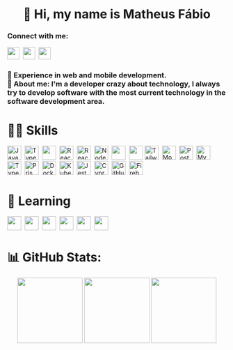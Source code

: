 <div id="toc">
  <ul align="center" style="list-style: none">
    <summary>
      <h1>
        👋 Hi, my name is Matheus Fábio
      </h1>
    </summary>
  </ul>
</div>

**<h3 align="left">Connect with me:</h3>** 
<p align="left"><a href="https://www.linkedin.com/in/https://www.linkedin.com/in/matheus-fabio/" target="_blank"><img src="https://img.shields.io/badge/LinkedIn-0077B5?style=flat&logo=linkedin&logoColor=white" height="28" style="margin-right: 4px"></a> <a href="https://github.com/https://github.com/Matheusfbio" target="_blank"><img src="https://img.shields.io/badge/GitHub-100000?style=flat&logo=github&logoColor=white" height="28" style="margin-right: 4px"></a> <a href="matheusfabiors@gmail.com" target="_blank"><img src="https://img.shields.io/badge/Gmail-D14836?style=flat&logo=gmail&logoColor=white" height="28" style="margin-right: 4px"></a></p>

 **<h3 align="left">🔭 Experience in web and mobile development.<br>💬 About me: I'm a developer crazy about technology, I always try to develop software with the most current technology in the software development area.</h3>**


# 💪🏼 Skills

<p align="left"><img src="https://img.shields.io/badge/JavaScript-F7DF1C?logo=javascript&logoColor=white" height="32" alt="JavaScript" style="margin-right: 4px"> <img src="https://img.shields.io/badge/TypeScript-3178C6?logo=typescript&logoColor=white" height="32" alt="TypeScript" style="margin-right: 4px">  <img src="https://img.shields.io/badge/expo-1C1E24?style=for-the-badge&logo=expo&logoColor=#D04A37" height="32" style="margin-right: 4px">  <img src="https://img.shields.io/badge/React_Native-20232A?logo=react&logoColor=61DAFB" height="32" alt="React Native" style="margin-right: 4px"> <img src="https://img.shields.io/badge/React-20232A?logo=react&logoColor=61DAFB" height="32" alt="React" style="margin-right: 4px"> <img src="https://img.shields.io/badge/Node.js-8CC84B?logo=node.js&logoColor=white" height="32" alt="Node.js" style="margin-right: 4px"> <img src="https://img.shields.io/badge/express.js-%23404d59.svg?style=for-the-badge&logo=express&logoColor=%2361DAFB" height="32" style="margin-right: 4px"> <img src="https://img.shields.io/badge/nestjs-%23E0234E.svg?style=for-the-badge&logo=nestjs&logoColor=white" height="32" style="margin-right: 4px"><img src="https://img.shields.io/badge/Tailwind_CSS-38B2AC?logo=tailwind-css&logoColor=white" height="32" alt="Tailwind CSS" style="margin-right: 4px"> <img src="https://img.shields.io/badge/MongoDB-4EA94B?logo=mongodb&logoColor=white" height="32" alt="MongoDB" style="margin-right: 4px"> <img src="https://img.shields.io/badge/PostgreSQL-316192?logo=postgresql&logoColor=white" height="32" alt="PostgreSQL" style="margin-right: 4px"> <img src="https://img.shields.io/badge/MySQL-4479A1?logo=mysql&logoColor=white" height="32" alt="MySQL" style="margin-right: 4px"> <img src="https://img.shields.io/badge/TypeORM-262627?logo=typeorm&logoColor=white" height="32" alt="TypeORM" style="margin-right: 4px"> <img src="https://img.shields.io/badge/Prisma-2D3748?logo=prisma&logoColor=white" height="32" alt="Prisma" style="margin-right: 4px">  <img src="https://img.shields.io/badge/Docker-2496ED?logo=docker&logoColor=white" height="32" alt="Docker" style="margin-right: 4px"> <img src="https://img.shields.io/badge/Kubernetes-326CE5?logo=kubernetes&logoColor=white" height="32" alt="Kubernetes" style="margin-right: 4px"> <img src="https://img.shields.io/badge/Jest-C21325?logo=jest&logoColor=white" height="32" alt="Jest" style="margin-right: 4px"> <img src="https://img.shields.io/badge/Cypress-17202C?logo=cypress&logoColor=white" height="32" alt="Cypress" style="margin-right: 4px"> <img src="https://img.shields.io/badge/GitHub_Actions-2088FF?logo=github-actions&logoColor=white" height="32" alt="GitHub Actions" style="margin-right: 4px"> <img src="https://img.shields.io/badge/Firebase-FFCA28?logo=firebase&logoColor=white" height="32" alt="Firebase" style="margin-right: 4px"></p>

# 📖 Learning
<p align="left">
<img src="https://img.shields.io/badge/kotlin-%237F52FF.svg?style=for-the-badge&logo=kotlin&logoColor=white" height="32" style="margin-right: 4px">
<img src="https://img.shields.io/badge/Android-3DDC84?style=for-the-badge&logo=android&logoColor=white" height="32" style="margin-right: 4px">
<img src="https://img.shields.io/badge/spring-%236DB33F.svg?style=for-the-badge&logo=spring&logoColor=white" height="32" style="margin-right: 4px">
<img src="https://img.shields.io/badge/kubernetes-%23326ce5.svg?style=for-the-badge&logo=kubernetes&logoColor=white" height="32" style="margin-right: 4px">
<img src="https://img.shields.io/badge/AWS-%23FF9900.svg?style=for-the-badge&logo=amazon-aws&logoColor=white" height="32" style="margin-right: 4px">
<img src="https://img.shields.io/badge/Google Cloud-%234285F4.svg?style=for-the-badge&logo=google-cloud&logoColor=white" height="32" style="margin-right: 4px">
<p align="left">
</p> 

# 📊 GitHub Stats:

<div align="center">

<img src="https://github-readme-stats.vercel.app/api?username=Matheusfbio&theme=dark&hide_border=false&include_all_commits=false&count_private=false" height="150" />
<img src="https://nirzak-streak-stats.vercel.app/?user=Matheusfbio&theme=dark&hide_border=false" height="150" />
<img src="https://github-readme-stats.vercel.app/api/top-langs/?username=Matheusfbio&theme=dark&hide_border=false&include_all_commits=false&count_private=false&layout=compact" height="150" />

</div>

